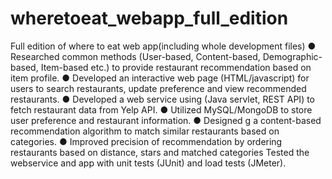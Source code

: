 # wheretoeat_webapp_full_edition
Full edition of where to eat web app(including whole development files)
●	Researched common methods (User-based, Content-based, Demographic-based, Item-based etc.) to provide restaurant recommendation based on item profile.
●	Developed an interactive web page (HTML/javascript) for users to search restaurants, update preference and view recommended restaurants.
●	Developed a web service using (Java servlet, REST API) to fetch restaurant data from Yelp API.
●	Utilized MySQL/MongoDB to store user preference and restaurant information. 
●	Designed g a content-based recommendation algorithm to match similar restaurants based on categories.
●	Improved precision of recommendation by ordering restaurants based on distance, stars and matched categories
Tested the webservice and app with unit tests (JUnit) and load tests (JMeter).
